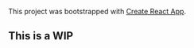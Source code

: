 This project was bootstrapped with [Create React App](https://github.com/facebook/create-react-app).

## This is a WIP